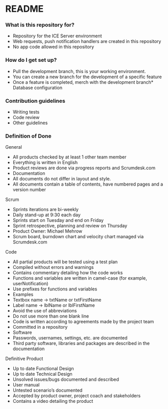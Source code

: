 # README #

### What is this repository for? ###

* Repository for the ICE Server environment
* Web requests, push notification handlers are created in this repository
* No app code allowed in this repository

### How do I get set up? ###

* Pull the development branch, this is your working environment.
* You can create a new branch for the development of a specific feature
* Once a feature is completed, merch with the development branch* Database configuration

### Contribution guidelines ###

* Writing tests
* Code review
* Other guidelines

### Definition of Done ###

General

* All products checked by at least 1 other team member 
* Everything is written in English
* Product reviews are done via progress reports and Scrumdesk.com
* Documentation
* All documents do not differ in layout and style.
* All documents contain a table of contents, have numbered pages and a version number

Scrum

* Sprints iterations are bi-weekly
* Daily stand-up at 9:30 each day
* Sprints start on Tuesday and end on Friday
* Sprint retrospective, planning and review on Thursday
* Product Owner: Michael Mehrow
* Scrum board, burndown chart and velocity chart managed via Scrumdesk.com

Code

* All partial products will be tested using a test plan
* Compiled without errors and warnings
* Contains commentary detailing how the code works
* Functions and variables are written in camel-case (for example, userNotification)
* Use prefixes for functions and variables
* Examples
* Textbox name -> txtName or txtFirstName
* Label name -> lblName or lblFirstName
* Avoid the use of abbreviations
* Do not use more than one blank line
* Code is written according to agreements made by the project team 
* Committed in a repository
* Software
* Passwords, usernames, settings, etc. are documented
* Third party software, libraries and packages are described in the documentation

Definitive Product

* Up to date Functional Design
* Up to date Technical Design
* Unsolved issues/bugs documented and described
* User manual
* Untested scenario’s documented
* Accepted by product owner, project coach and stakeholders
* Contains a video detailing the product